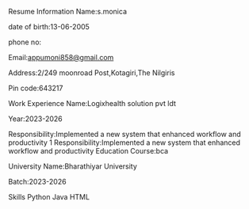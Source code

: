 
Resume
Information
Name:s.monica

date of birth:13-06-2005

phone no:

Email:appumoni858@gmail.com

Address:2/249 moonroad Post,Kotagiri,The Nilgiris

Pin code:643217

Work Experience
Name:Logixhealth solution pvt ldt

Year:2023-2026

Responsibility:Implemented a new system that enhanced workflow and productivity 1
Responsibility:Implemented a new system that enhanced workflow and productivity
Education
Course:bca

University Name:Bharathiyar University

Batch:2023-2026

Skills
Python
Java
HTML
